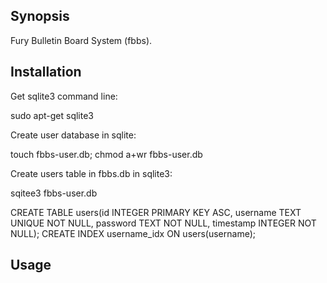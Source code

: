 ## Synopsis

Fury Bulletin Board System (fbbs).

## Installation

Get sqlite3 command line:

sudo apt-get sqlite3

Create user database in sqlite:

touch fbbs-user.db; chmod a+wr fbbs-user.db

Create users table in fbbs.db in sqlite3:

sqitee3 fbbs-user.db
> 
CREATE TABLE users(id INTEGER PRIMARY KEY ASC, username TEXT UNIQUE NOT NULL, password TEXT NOT NULL, timestamp INTEGER NOT NULL);
CREATE INDEX username_idx ON users(username);

## Usage



